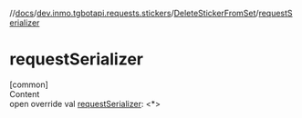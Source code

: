 //[docs](../../../index.md)/[dev.inmo.tgbotapi.requests.stickers](../index.md)/[DeleteStickerFromSet](index.md)/[requestSerializer](request-serializer.md)



# requestSerializer  
[common]  
Content  
open override val [requestSerializer](request-serializer.md): <*>  



